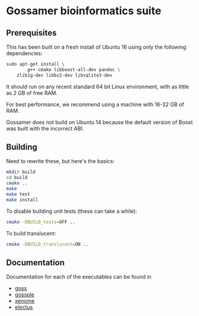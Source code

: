 # Gossamer bioinformatics suite

## Prerequisites

This has been built on a fresh install of Ubuntu 16 using only the following
dependencies:

```bash
sudo apt-get install \
        g++ cmake libboost-all-dev pandoc \
	zlib1g-dev libbz2-dev libsqlite3-dev
```
It should run on any recent standard 64 bit Linux environment, with as little as 
2 GB of free RAM.

For best performance, we recommend using a machine with 16-32 GB of RAM.

Gossamer does not build on Ubuntu 14 because the default version of Boost was built
with the incorrect ABI.


## Building

Need to rewrite these, but here's the basics:

```bash
mkdir build
cd build
cmake ..
make
make test
make install
```

To disable building unit tests (these can take a while):

```bash
cmake -DBUILD_tests=OFF ..
```

To build translucent:

```bash
cmake -DBUILD_translucent=ON ..
```

## Documentation

Documentation for each of the executables can be found in

 * [goss](docs/goss.md)
 * [gossple](docs/gossple.md)
 * [xenome](docs/xenome.md)
 * [electus](docs/electus.md)
